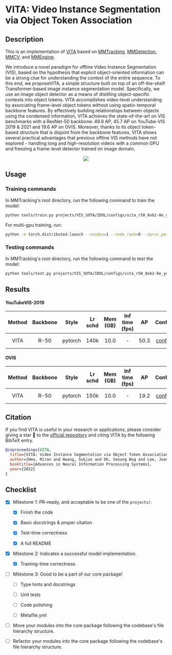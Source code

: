 # VITA: Video Instance Segmentation via Object Token Association

## Description

This is an implementation of [VITA](https://github.com/sukjunhwang/VITA) based on [MMTracking](https://github.com/open-mmlab/mmtracking/tree/1.x), [MMDetection](https://github.com/open-mmlab/mmdetection/tree/3.x), [MMCV](https://github.com/open-mmlab/mmcv), and [MMEngine](https://github.com/open-mmlab/mmengine).

We introduce a novel paradigm for offline Video Instance Segmentation (VIS), based on the hypothesis that explicit object-oriented information can be a strong clue for understanding the context of the entire sequence. To this end, we proposeVITA, a simple structure built on top of an off-the-shelf Transformer-based image instance segmentation model. Specifically, we use an image object detector as a means of distilling object-specific contexts into object tokens. VITA accomplishes video-level understanding by associating frame-level object tokens without using spatio-temporal backbone features. By effectively building relationships between objects using the condensed information, VITA achieves the state-of-the-art on VIS benchmarks with a ResNet-50 backbone: 49.8 AP, 45.7 AP on YouTube-VIS 2019 & 2021 and 19.6 AP on OVIS. Moreover, thanks to its object token-based structure that is disjoint from the backbone features, VITA shows several practical advantages that previous offline VIS methods have not explored - handling long and high-resolution videos with a common GPU and freezing a frame-level detector trained on image domain.

<center>
<img src="https://github.com/sukjunhwang/VITA/blob/main/vita_teaser.png">
</center>

## Usage

<!-- For a typical model, this section should contain the commands for training and testing. You are also suggested to dump your environment specification to env.yml by `conda env export > env.yml`. -->

### Training commands

In MMTracking's root directory, run the following command to train the model:

```bash
python tools/train.py projects/VIS_SOTA/IDOL/configs/vita_r50_8xb2-8e_youtubevis2019.py
```

For multi-gpu training, run:

```bash
python -m torch.distributed.launch --nnodes=1 --node_rank=0 --nproc_per_node=${NUM_GPUS} --master_port=29506 --master_addr="127.0.0.1" tools/train.py projects/VIS_SOTA/IDOL/configs/vita_r50_8xb2-8e_youtubevis2019.py
```

### Testing commands

In MMTracking's root directory, run the following command to test the model:

```bash
python tools/test.py projects/VIS_SOTA/IDOL/configs/vita_r50_8xb2-8e_youtubevis2019.py ${CHECKPOINT_PATH}
```

## Results

#### YouTubeVIS-2019

| Method | Backbone |  Style  | Lr schd | Mem (GB) | Inf time (fps) |  AP  |                                   Config                                    |         Download         |
| :----: | :------: | :-----: | :-----: | :------: | :------------: | :--: | :-------------------------------------------------------------------------: | :----------------------: |
|  VITA  |   R-50   | pytorch |  140k   |   10.0   |       -        | 50.3 | [config](projects/VIS_SOTA/VITA/configs/vita_r50_8xb2-8e_youtubevis2019.py) | [model](<>) \| [log](<>) |

#### OVIS

| Method | Backbone |  Style  | Lr schd | Mem (GB) | Inf time (fps) |  AP  |    Config    |         Download         |
| :----: | :------: | :-----: | :-----: | :------: | :------------: | :--: | :----------: | :----------------------: |
|  VITA  |   R-50   | pytorch |  150k   |   10.0   |       -        | 19.2 | [config](<>) | [model](<>) \| [log](<>) |

## Citation

If you find VITA is useful in your research or applications, please consider giving a star 🌟 to the [official repository](https://github.com/sukjunhwang/VITA) and citing VITA by the following BibTeX entry.

```BibTeX
@inproceedings{VITA,
  title={VITA: Video Instance Segmentation via Object Token Association},
  author={Heo, Miran and Hwang, Sukjun and Oh, Seoung Wug and Lee, Joon-Young and Kim, Seon Joo},
  booktitle={Advances in Neural Information Processing Systems},
  year={2022}
}

```

## Checklist

<!-- Here is a checklist illustrating a usual development workflow of a successful project, and also serves as an overview of this project's progress. The PIC (person in charge) or contributors of this project should check all the items that they believe have been finished, which will further be verified by codebase maintainers via a PR.
OpenMMLab's maintainer will review the code to ensure the project's quality. Reaching the first milestone means that this project suffices the minimum requirement of being merged into 'projects/'. But this project is only eligible to become a part of the core package upon attaining the last milestone.
Note that keeping this section up-to-date is crucial not only for this project's developers but the entire community, since there might be some other contributors joining this project and deciding their starting point from this list. It also helps maintainers accurately estimate time and effort on further code polishing, if needed.
A project does not necessarily have to be finished in a single PR, but it's essential for the project to at least reach the first milestone in its very first PR. -->

- [x] Milestone 1: PR-ready, and acceptable to be one of the `projects/`.

  - [x] Finish the code

    <!-- The code's design shall follow existing interfaces and convention. For example, each model component should be registered into `mmdet.registry.MODELS` and configurable via a config file. -->

  - [x] Basic docstrings & proper citation

    <!-- Each major object should contain a docstring, describing its functionality and arguments. If you have adapted the code from other open-source projects, don't forget to cite the source project in docstring and make sure your behavior is not against its license. Typically, we do not accept any code snippet under GPL license. [A Short Guide to Open Source Licenses](https://medium.com/nationwide-technology/a-short-guide-to-open-source-licenses-cf5b1c329edd) -->

  - [x] Test-time correctness

    <!-- If you are reproducing the result from a paper, make sure your model's inference-time performance matches that in the original paper. The weights usually could be obtained by simply renaming the keys in the official pre-trained weights. This test could be skipped though, if you are able to prove the training-time correctness and check the second milestone. -->

  - [x] A full README

    <!-- As this template does. -->

- [x] Milestone 2: Indicates a successful model implementation.

  - [x] Training-time correctness

    <!-- If you are reproducing the result from a paper, checking this item means that you should have trained your model from scratch based on the original paper's specification and verified that the final result matches the report within a minor error range. -->

- [ ] Milestone 3: Good to be a part of our core package!

  - [ ] Type hints and docstrings

    <!-- Ideally *all* the methods should have [type hints](https://www.pythontutorial.net/python-basics/python-type-hints/) and [docstrings](https://google.github.io/styleguide/pyguide.html#381-docstrings). [Example](https://github.com/open-mmlab/mmdetection/blob/5b0d5b40d5c6cfda906db7464ca22cbd4396728a/mmdet/datasets/transforms/transforms.py#L41-L169) -->

  - [ ] Unit tests

    <!-- Unit tests for each module are required. [Example](https://github.com/open-mmlab/mmdetection/blob/5b0d5b40d5c6cfda906db7464ca22cbd4396728a/tests/test_datasets/test_transforms/test_transforms.py#L35-L88) -->

  - [ ] Code polishing

    <!-- Refactor your code according to reviewer's comment. -->

  - [ ] Metafile.yml

    <!-- It will be parsed by MIM and Inferencer. [Example](https://github.com/open-mmlab/mmdetection/blob/3.x/configs/faster_rcnn/metafile.yml) -->

- [ ] Move your modules into the core package following the codebase's file hierarchy structure.

  <!-- In particular, you may have to refactor this README into a standard one. [Example](https://github.com/open-mmlab/mmdetection/blob/3.x/configs/faster_rcnn/README.md) -->

- [ ] Refactor your modules into the core package following the codebase's file hierarchy structure.

